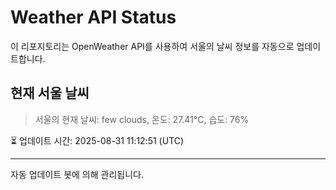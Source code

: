 
# Weather API Status

이 리포지토리는 OpenWeather API를 사용하여 서울의 날씨 정보를 자동으로 업데이트합니다.

## 현재 서울 날씨
> 서울의 현재 날씨: few clouds, 온도: 27.41°C, 습도: 76%

⏳ 업데이트 시간: 2025-08-31 11:12:51 (UTC)

---
자동 업데이트 봇에 의해 관리됩니다.
